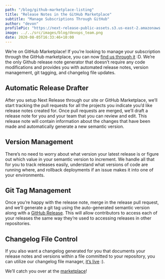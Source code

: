 ```yaml
---
path: "/blog/github-marketplace-listing"
title: "Release Notes in the GitHub Marketplace"
subtitle: "Manage Subscriptions Through GitHub"
author: "devon"
profilePic: "https://next-release-public-assets.s3.us-east-2.amazonaws.com/devon_profile_pic.png"
image: ../../src/images/blog/devops_team.png
date: 2020-08-05T16:33:46+10:00
---
```


We’re on GitHub Marketplace! If you’re looking to manage your subscription
through the GitHub marketplace, you can now
[find us through it](https://github.com/marketplace/nextrelease-io) :D. We’re
the only Github release note generator that doesn’t require any code
modifications and provides you with automated release notes, version management,
git tagging, and changelog file updates.

## Automatic Release Drafter

After you setup Next Release through our site or GitHub Marketplace, we’ll start
tracking the pull requests for all the projects you indicate you’d like release
notes created for. Once pull requests are merged, we’ll draft a release note for
you and your team that you can review and edit. This release note will contain
information about the changes that have been made and automatically generate a
new semantic version.

## Version Management

There’s no need to worry about what version your latest release is or figure out
which value in your semantic version to increment. We handle all that for you to
track releases easily, understand what versions of code are running where, and
rollback deployments if an issue makes it into one of your environments.

## Git Tag Management

Once you’re happy with the release note, merge in the release pull request, and
we’ll generate a git tag using the auto-generated semantic version along with a
[GitHub Release](https://docs.github.com/en/enterprise/2.13/user/articles/creating-releases).
This will allow contributors to access each of your releases the
same way they’re used to accessing releases in other repositories.

## Changelog File Control

If you also want a changelog generated for you that documents your release
notes and versions within a file committed to your repository, you can
utilize our changelog file manager, [it’s live](https://github.com/nextreleaseio/next-release/blob/master/CHANGELOG.md) :).

We’ll catch you over at the [marketplace](https://github.com/marketplace/nextrelease-io)!
